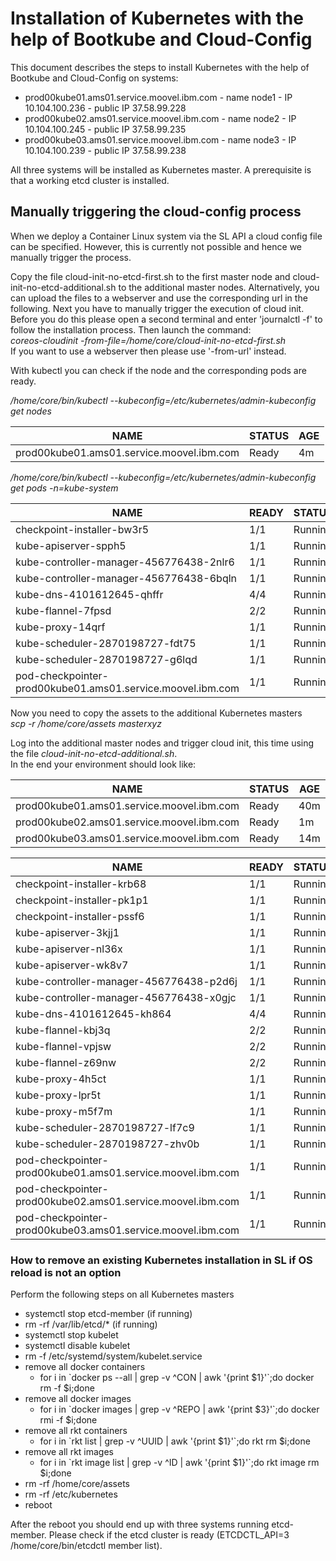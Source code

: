 # Installation of Kubernetes with the help of Bootkube and Cloud-Config

This document describes the steps to install Kubernetes with the help of Bootkube and Cloud-Config on systems:

* prod00kube01.ams01.service.moovel.ibm.com - name node1 - IP 10.104.100.236 - public IP 37.58.99.228
* prod00kube02.ams01.service.moovel.ibm.com - name node2 - IP 10.104.100.245 - public IP 37.58.99.235
* prod00kube03.ams01.service.moovel.ibm.com - name node3 - IP 10.104.100.239 - public IP 37.58.99.238

All three systems will be installed as Kubernetes master. A prerequisite is that a working etcd cluster is installed.

## Manually triggering the cloud-config process

When we deploy a Container Linux system via the SL API a cloud config file can be specified. However, this is currently not possible and hence we manually trigger the process.

Copy the file cloud-init-no-etcd-first.sh to the first master node and cloud-init-no-etcd-additional.sh to the additional master nodes. Alternatively, you can upload the files to a webserver and use the corresponding url in the following. Next you have to manually trigger the execution of cloud init. Before you do this please open a second terminal and enter 'journalctl -f' to follow the installation process. Then launch the command:  
*coreos-cloudinit -from-file=/home/core/cloud-init-no-etcd-first.sh*  
If you want to use a webserver then please use '-from-url' instead.

With kubectl you can check if the node and the corresponding pods are ready.

*/home/core/bin/kubectl --kubeconfig=/etc/kubernetes/admin-kubeconfig get nodes*

NAME |                                        STATUS |   AGE  
--- | --- | ---
prod00kube01.ams01.service.moovel.ibm.com |  Ready |    4m  

*/home/core/bin/kubectl --kubeconfig=/etc/kubernetes/admin-kubeconfig get pods -n=kube-system*

NAME | READY | STATUS | RESTARTS | AGE  
---- | ----- | ------ | -------- | ---
checkpoint-installer-bw3r5 | 1/1 | Running | 0 | 6m  
kube-apiserver-spph5 | 1/1 |       Running |  3  |        6m  
kube-controller-manager-456776438-2nlr6  |                    1/1  |     Running |  0  |        6m  
kube-controller-manager-456776438-6bqln  |                    1/1  |     Running |  0  |        6m  
kube-dns-4101612645-qhffr                |                    4/4  |     Running |  0  |        6m  
kube-flannel-7fpsd                       |                    2/2  |     Running |  1  |        6m  
kube-proxy-14qrf                         |                    1/1  |     Running |  0  |        6m  
kube-scheduler-2870198727-fdt75          |                    1/1  |     Running |  0  |        6m  
kube-scheduler-2870198727-g6lqd          |                    1/1  |     Running |  0  |        6m  
pod-checkpointer-prod00kube01.ams01.service.moovel.ibm.com |  1/1  |     Running |  0  |        6m  

Now you need to copy the assets to the additional Kubernetes masters  
*scp -r /home/core/assets masterxyz*

Log into the additional master nodes and trigger cloud init, this time using the file *cloud-init-no-etcd-additional.sh*.  
In the end your environment should look like:

NAME |                                       STATUS  |  AGE
--- | --- | ---
prod00kube01.ams01.service.moovel.ibm.com |   Ready |    40m
prod00kube02.ams01.service.moovel.ibm.com |  Ready  |   1m
prod00kube03.ams01.service.moovel.ibm.com |  Ready  |   14m


NAME                                          |               READY  |     STATUS  |  RESTARTS |  AGE
--------------------------------------------- | -------------------- | ----------- | --------- | ----
checkpoint-installer-krb68                    |               1/1    |    Running  | 0         | 3m
checkpoint-installer-pk1p1                    |               1/1    |   Running   | 0         | 17m
checkpoint-installer-pssf6                    |               1/1    |   Running   | 0         | 43m
kube-apiserver-3kjj1                          |               1/1    |   Running   | 0         | 17m
kube-apiserver-nl36x                          |               1/1    |   Running   | 0         | 3m
kube-apiserver-wk8v7                          |               1/1    |   Running   | 3         | 43m
kube-controller-manager-456776438-p2d6j       |               1/1    |   Running   | 0         | 44m
kube-controller-manager-456776438-x0gjc       |               1/1    |   Running   | 0         | 44m
kube-dns-4101612645-kh864                     |               4/4    |   Running   | 0         | 44m
kube-flannel-kbj3q                            |               2/2    |   Running   | 0         | 17m
kube-flannel-vpjsw                            |               2/2    |   Running   | 0         | 3m
kube-flannel-z69nw                            |               2/2    |   Running   | 0         | 43m
kube-proxy-4h5ct                              |               1/1    |   Running   | 0         | 17m
kube-proxy-lpr5t                              |               1/1    |   Running   | 0         | 43m
kube-proxy-m5f7m                              |               1/1    |   Running   | 0         | 3m
kube-scheduler-2870198727-lf7c9               |               1/1    |   Running   | 1         | 44m
kube-scheduler-2870198727-zhv0b               |               1/1    |   Running   | 0         | 44m
pod-checkpointer-prod00kube01.ams01.service.moovel.ibm.com |  1/1    |   Running   | 0         | 42m
pod-checkpointer-prod00kube02.ams01.service.moovel.ibm.com |  1/1    |   Running   | 0         | 3m
pod-checkpointer-prod00kube03.ams01.service.moovel.ibm.com |  1/1    |   Running   | 0         | 17m

### How to remove an existing Kubernetes installation in SL if OS reload is not an option

Perform the following steps on all Kubernetes masters

* systemctl stop etcd-member (if running) 
* rm -rf /var/lib/etcd/\*  (if running)
* systemctl stop kubelet  
* systemctl disable kubelet
* rm -f /etc/systemd/system/kubelet.service
* remove all docker containers
    * for i in \`docker ps --all | grep -v \^CON | awk '{print $1}'\`;do docker rm -f $i;done  
* remove all docker images
    * for i in \`docker images | grep -v \^REPO | awk '{print $3}'\`;do docker rmi -f $i;done  
* remove all rkt containers
    * for i in \`rkt list | grep -v \^UUID | awk '{print $1}'\`;do rkt rm $i;done
* remove all rkt images
    *  for i in \`rkt image list | grep -v \^ID | awk '{print $1}'\`;do rkt image rm $i;done
* rm -rf /home/core/assets
* rm -rf /etc/kubernetes
* reboot

After the reboot you should end up with three systems running etcd-member. Please check if the etcd cluster is ready (ETCDCTL_API=3 /home/core/bin/etcdctl member list).

